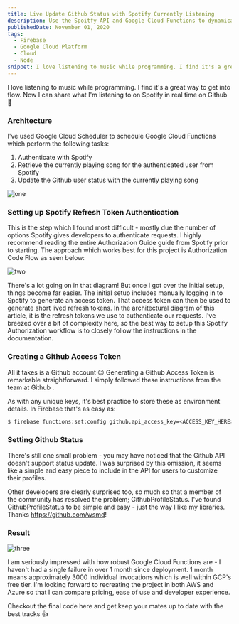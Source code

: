 ```yaml
---
title: Live Update Github Status with Spotify Currently Listening
description: Use the Spoitfy API and Google Cloud Functions to dynamically set your Github profile status
publishedDate: November 01, 2020
tags:
  - Firebase
  - Google Cloud Platform
  - Cloud
  - Node
snippet: I love listening to music while programming. I find it's a great way to get into flow. Now I can share what I'm listening to on Spotify in real time on Github 🙂
---
```


I love listening to music while programming. I find it's a great way to get into flow. Now I can share what I'm listening to on Spotify in real time on Github 🙂

### Architecture

I've used Google Cloud Scheduler to schedule Google Cloud Functions which perform the following tasks:

1. Authenticate with Spotify
1. Retrieve the currently playing song for the authenticated user from Spotify
1. Update the Github user status with the currently playing song

![one](https://storage.googleapis.com/fergusfrl-blog/Github_Spotify_Live_Status_9064646a9d/Github_Spotify_Live_Status_9064646a9d.png)

### Setting up Spotify Refresh Token Authentication

This is the step which I found most difficult - mostly due the number of options Spotify gives developers to authenticate requests. I highly recommend reading the entire Authorization Guide guide from Spotify prior to starting. The approach which works best for this project is Authorization Code Flow as seen below:

![two](https://storage.googleapis.com/fergusfrl-blog/Auth_G_Authoriztion_Code_9c6b4a81dd/Auth_G_Authoriztion_Code_9c6b4a81dd.png)

There's a lot going on in that diagram! But once I got over the initial setup, things become far easier.
The initial setup includes manually logging in to Spotify to generate an access token. That access token can then be used to generate short lived refresh tokens. In the architectural diagram of this article, it is the refresh tokens we use to authenticate our requests.
I've breezed over a bit of complexity here, so the best way to setup this Spotify Authorization workflow is to closely follow the instructions in the documentation.

### Creating a Github Access Token

All it takes is a Github account 😉 Generating a Github Access Token is remarkable straightforward. I simply followed these instructions from the team at Github .

As with any unique keys, it's best practice to store these as environment details. In Firebase that's as easy as:

```bash
$ firebase functions:set:config github.api_access_key=<ACCESS_KEY_HERE>
```

### Setting Github Status

There's still one small problem - you may have noticed that the Github API doesn't support status update. I was surprised by this omission, it seems like a simple and easy piece to include in the API for users to customize their profiles.

Other developers are clearly surprised too, so much so that a member of the community has resolved the problem; GithubProfileStatus. I've found GithubProfileStatus to be simple and easy - just the way I like my libraries. Thanks https://github.com/wsmd!

### Result

![three](https://storage.googleapis.com/fergusfrl-blog/github_status_3ab41e5e67/github_status_3ab41e5e67.png)

I am seriously impressed with how robust Google Cloud Functions are - I haven't had a single failure in over 1 month since deployment. 1 month means approximately 3000 individual invocations which is well within GCP's free tier. I'm looking forward to recreating the project in both AWS and Azure so that I can compare pricing, ease of use and developer experience.

Checkout the final code here and get keep your mates up to date with the best tracks 👍
